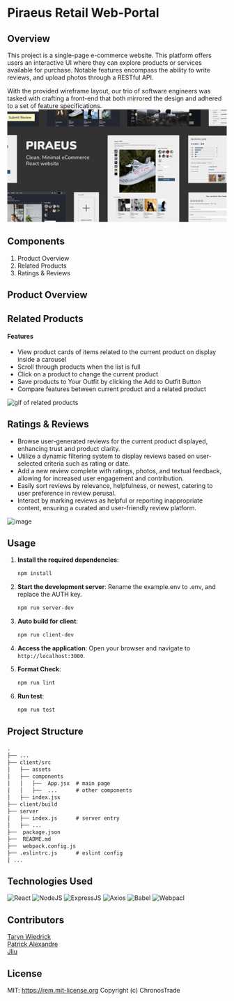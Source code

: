 # Piraeus Retail Web-Portal

## Overview

This project is a single-page e-commerce website. This platform offers users an interactive UI where they can explore products or services available for purchase. Notable features encompass the ability to write reviews, and upload photos through a RESTful API.

With the provided wireframe layout, our trio of software engineers was tasked with crafting a front-end that both mirrored the design and adhered to a set of feature specifications.
![templates](./client/src/assets/piraeus.jpg)

## Components
1. Product Overview
1. Related Products
1. Ratings & Reviews

## Product Overview

## Related Products
#### Features

- View product cards of items related to the current product on display inside a carousel
- Scroll through products when the list is full
- Click on a product to change the current product
- Save products to Your Outfit by clicking the Add to Outfit Button
- Compare features between current product and a related product

![gif of related products](https://media.giphy.com/media/v1.Y2lkPTc5MGI3NjExeXd0eTA1c2xyMnFnaDcxdHllYm5qZmR5cDV6bm1iMDVrMm1nc2xldSZlcD12MV9pbnRlcm5hbF9naWZfYnlfaWQmY3Q9Zw/95Z9frdbI3oxzJLkEP/giphy.gif)

## Ratings & Reviews
- Browse user-generated reviews for the current product displayed, enhancing trust and product clarity.
- Utilize a dynamic filtering system to display reviews based on user-selected criteria such as rating or date.
- Add a new review complete with ratings, photos, and textual feedback, allowing for increased user engagement and contribution.
- Easily sort reviews by relevance, helpfulness, or newest, catering to user preference in review perusal.
- Interact by marking reviews as helpful or reporting inappropriate content, ensuring a curated and user-friendly review platform.
<img width="320" alt="image" src="https://github.com/ChronosTrade/FEC/assets/11202096/18194d90-58af-424c-9a1b-8cb99580fe7c">

## Usage

1. **Install the required dependencies**:
    ```bash
    npm install
    ```

2. **Start the development server**:
    Rename the example.env to .env, and replace the AUTH key.
    ```bash
    npm run server-dev
    ```

3. **Auto build for client**:
    ```bash
    npm run client-dev
    ```

4. **Access the application**:
    Open your browser and navigate to `http://localhost:3000`.

5. **Format Check**:
    ```bash
    npm run lint
    ```
6. **Run test**:
    ```bash
    npm run test
    ```

## Project Structure
    .
    ├── ...
    ├── client/src
    │   ├── assets
    │   ├── components
    │   │   ├──  App.jsx  # main page
    │   │   ├──  ...      # other components
    │   ├── index.jsx
    ├── client/build
    ├── server
    │   ├── index.js      # server entry
    │   ├── ...
    ├──  package.json
    ├──  README.md
    ├──  webpack.config.js
    ├── .eslintrc.js      # eslint config
    │ ...



## Technologies Used
![React](https://img.shields.io/badge/React-20232A?style=for-the-badge&logo=react&logoColor=61DAFB)
![NodeJS](https://img.shields.io/badge/Node.js-43853D?style=for-the-badge&logo=node.js&logoColor=white)
![ExpressJS](https://img.shields.io/badge/Express.js-404D59?style=for-the-badge)
![Axios](https://img.shields.io/badge/Axios-5A29E4.svg?style=for-the-badge&logo=Axios&logoColor=white)
![Babel](https://img.shields.io/badge/Babel-F9DC3E.svg?style=for-the-badge&logo=Babel&logoColor=black)
![Webpacl](https://img.shields.io/badge/Webpack-8DD6F9.svg?style=for-the-badge&logo=Webpack&logoColor=black)

## Contributors

[Taryn Wiedrick](https://github.com/TarynCovert)\
[Patrick Alexandre](https://github.com/palexandre1)\
[Jliu](https://github.com/zulliu)

## License
MIT: <https://rem.mit-license.org>
Copyright (c) ChronosTrade
